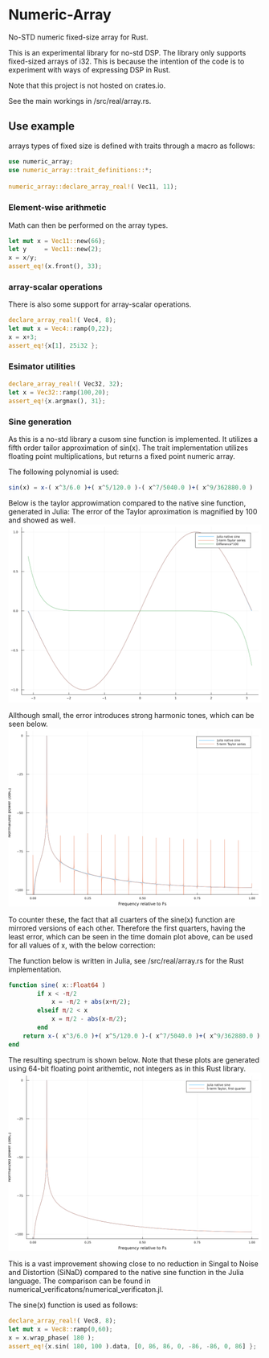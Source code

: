 # Numeric-Array
No-STD numeric fixed-size array for Rust.

This is an experimental library for no-std DSP.
The library only supports fixed-sized arrays of i32.
This is because the intention of the code is to experiment with ways of expressing DSP in Rust.

Note that this project is not hosted on crates.io.

See the main workings in /src/real/array.rs.

## Use example
arrays types of fixed size is defined with traits through a macro as follows:
```rust
use numeric_array;
use numeric_array::trait_definitions::*;

numeric_array::declare_array_real!( Vec11, 11);
```
### Element-wise arithmetic
Math can then be performed on the array types.
```rust
let mut x = Vec11::new(66);
let y     = Vec11::new(2);
x = x/y;
assert_eq!(x.front(), 33);
```
### array-scalar operations
There is also some support for array-scalar operations.
```rust
declare_array_real!( Vec4, 8);
let mut x = Vec4::ramp(0,22);
x = x+3;
assert_eq!{x[1], 25i32 };
```
### Esimator utilities
```rust
declare_array_real!( Vec32, 32);
let x = Vec32::ramp(100,20);
assert_eq!{x.argmax(), 31};
```

### Sine generation
As this is a no-std library a cusom sine function is implemented. It utilizes a fifth order tailor approximation of sin(x). The trait implementation utilizes floating point multiplications, but returns a fixed point numeric array.

The following polynomial is used:
```julia
sin(x) = x-( x^3/6.0 )+( x^5/120.0 )-( x^7/5040.0 )+( x^9/362880.0 )
```

Below is the taylor approwimation compared to the native sine function, generated in Julia:
The error of the Taylor aproximation is magnified by 100 and showed as well. 
![Image](numerical_verificatons/figures/time_domain_sinx.png?raw=true)

Allthough small, the error introduces strong harmonic tones, which can be seen below.
![Image](numerical_verificatons/figures/frequency_domain_sinx.png?raw=true)

To counter these, the fact that all cuarters of the sine(x) function are mirrored versions of each other. Therefore the first quarters, having the least error, which can be seen in the time domain plot above, can be used for all values of x, with the below correction:

The function below is written in Julia, see /src/real/array.rs for the Rust implementation.
```julia
function sine( x::Float64 ) 
        if x < -π/2
            x = -π/2 + abs(x+π/2);
        elseif π/2 < x
            x = π/2 - abs(x-π/2);
        end
    return x-( x^3/6.0 )+( x^5/120.0 )-( x^7/5040.0 )+( x^9/362880.0 );
end
```

The resulting spectrum is shown below. Note that these plots are generated using 64-bit floating point arithemtic, not integers as in this Rust library.
![Image](numerical_verificatons/figures/taylor_sine_comparison.png?raw=true)

This is a vast improvement showing close to no reduction in Singal to Noise and Distortion (SiNaD) compared to the native sine function in the Julia language.
The comparison can be found in numerical_verificatons/numerical_verificaton.jl.

The sine(x) function is used as follows:
```rust
declare_array_real!( Vec8, 8);
let mut x = Vec8::ramp(0,60);
x = x.wrap_phase( 180 );
assert_eq!{x.sin( 180, 100 ).data, [0, 86, 86, 0, -86, -86, 0, 86] };
```